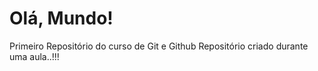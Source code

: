 # Olá, Mundo!
 Primeiro Repositório do curso de Git e Github
 Repositório criado durante uma aula..!!!
